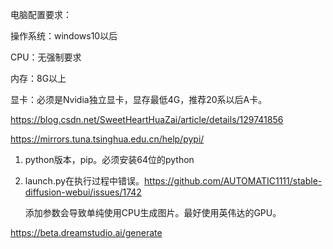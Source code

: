 

电脑配置要求：

操作系统：windows10以后

CPU：无强制要求

内存：8G以上

显卡：必须是Nvidia独立显卡，显存最低4G，推荐20系以后A卡。







https://blog.csdn.net/SweetHeartHuaZai/article/details/129741856

https://mirrors.tuna.tsinghua.edu.cn/help/pypi/

1. python版本，pip。必须安装64位的python

2. launch.py在执行过程中错误。https://github.com/AUTOMATIC1111/stable-diffusion-webui/issues/1742

   添加参数会导致单纯使用CPU生成图片。最好使用英伟达的GPU。




https://beta.dreamstudio.ai/generate